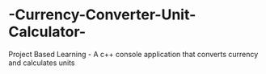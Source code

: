 # -Currency-Converter-Unit-Calculator-
Project Based Learning - A c++ console application that converts currency and calculates units 
